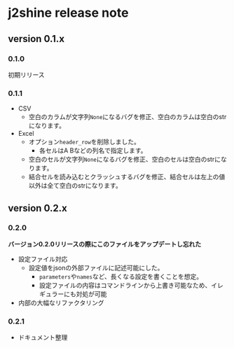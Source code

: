 # j2shine release note

## version 0.1.x

### 0.1.0
初期リリース

### 0.1.1
* CSV
  * 空白のカラムが文字列`None`になるバグを修正、空白のカラムは空白のstrになります。
* Excel
  * オプション`header_row`を削除しました。
    * 各セルはA Bなどの列名で指定します。
  * 空白のセルが文字列`None`になるバグを修正、空白のセルは空白のstrになります。
  * 結合セルを読み込むとクラッシュするバグを修正、結合セルは左上の値以外は全て空白のstrになります。

## version 0.2.x

### 0.2.0
**バージョン0.2.0リリースの際にこのファイルをアップデートし忘れた**
* 設定ファイル対応
  * 設定値をjsonの外部ファイルに記述可能にした。
    * `parameters`や`names`など、長くなる設定を書くことを想定。
    * 設定ファイルの内容はコマンドラインから上書き可能なため、イレギュラーにも対処が可能
* 内部の大幅なリファクタリング

### 0.2.1
* ドキュメント整理